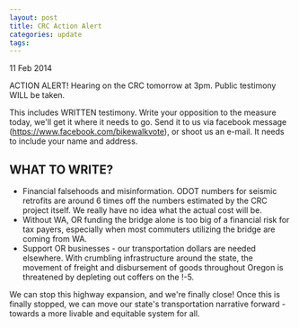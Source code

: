 ```yaml
---
layout: post
title: CRC Action Alert 
categories: update
tags:
---
```


11 Feb 2014

ACTION ALERT! Hearing on the CRC tomorrow at 3pm. Public testimony WILL be taken. 


This includes WRITTEN testimony. Write your opposition to the measure today, we'll get it where it needs to go. 
Send it to us via facebook message (https://www.facebook.com/bikewalkvote), or shoot us an e-mail. It needs to include your name and address.


## WHAT TO WRITE? 

- Financial falsehoods and misinformation. 
ODOT numbers for seismic retrofits are around 6 times off the numbers estimated by the CRC project itself. We really have no idea what the actual cost will be.
- Without WA, OR funding the bridge alone is too big of a financial risk for tax payers, especially when most commuters utilizing the bridge are coming from WA.
- Support OR businesses - our transportation dollars are needed elsewhere. 
With crumbling infrastructure around the state, the movement of freight and disbursement of goods throughout Oregon is threatened by depleting out coffers on the !-5.

We can stop this highway expansion, and we're finally close! 
Once this is finally stopped, we can move our state's transportation narrative forward - towards a more livable and equitable system for all.
